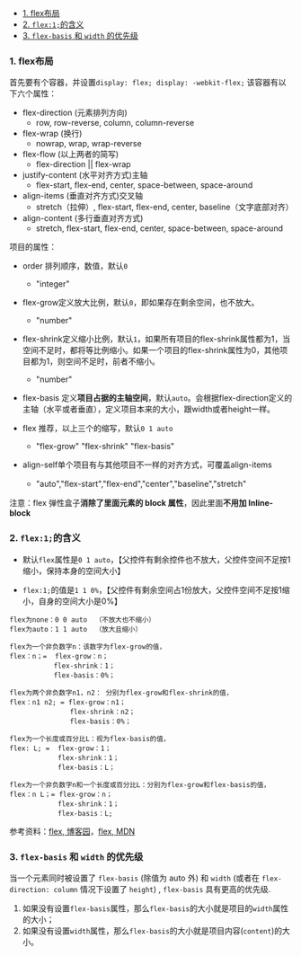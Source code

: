 - [1. flex布局](#1-flex布局)
- [2. `flex:1;`的含义](#2-flex1的含义)
- [3. `flex-basis` 和 `width` 的优先级](#3-flex-basis-和-width-的优先级)


### 1. flex布局
首先要有个容器，并设置`display: flex; display: -webkit-flex;`
该容器有以下六个属性：

- flex-direction (元素排列方向)
  - row, row-reverse, column, column-reverse
- flex-wrap (换行)
  - nowrap, wrap, wrap-reverse
- flex-flow (以上两者的简写)
  - flex-direction || flex-wrap
- justify-content (水平对齐方式)主轴
  - flex-start, flex-end, center, space-between, space-around
- align-items (垂直对齐方式)交叉轴
  - stretch（拉伸）, flex-start, flex-end, center, baseline（文字底部对齐）
- align-content (多行垂直对齐方式)
  - stretch, flex-start, flex-end, center, space-between, space-around



项目的属性：

- order 排列顺序，数值，默认`0`
  - "integer"
- flex-grow定义放大比例，默认`0`，即如果存在剩余空间，也不放大。
  - "number"
- flex-shrink定义缩小比例，默认`1`，如果所有项目的flex-shrink属性都为1，当空间不足时，都将等比例缩小。如果一个项目的flex-shrink属性为0，其他项目都为1，则空间不足时，前者不缩小。
   - "number"
- flex-basis 定义**项目占据的主轴空间**，默认`auto`。会根据flex-direction定义的主轴（水平或者垂直），定义项目本来的大小，跟width或者height一样。

- flex 推荐，以上三个的缩写，默认`0 1 auto`
  - "flex-grow" "flex-shrink" "flex-basis"
- align-self单个项目有与其他项目不一样的对齐方式，可覆盖align-items
  - "auto","flex-start","flex-end","center","baseline","stretch"　


注意：flex 弹性盒子**消除了里面元素的 block 属性**，因此里面**不用加 Inline-block**



### 2. `flex:1;`的含义

- 默认`flex`属性是`0 1 auto`，【父控件有剩余控件也不放大，父控件空间不足按1缩小，保持本身的空间大小】

- `flex:1;`的值是`1 1 0%`，【父控件有剩余空间占1份放大，父控件空间不足按1缩小，自身的空间大小是0%】

```
flex为none：0 0 auto  （不放大也不缩小）
flex为auto：1 1 auto  （放大且缩小）

flex为一个非负数字n：该数字为flex-grow的值，
flex：n；=  flex-grow：n；
           flex-shrink：1；
           flex-basis：0%；

flex为两个非负数字n1，n2： 分别为flex-grow和flex-shrink的值，
flex：n1 n2; = flex-grow：n1；
               flex-shrink：n2；
               flex-basis：0%；

flex为一个长度或百分比L：视为flex-basis的值，
flex: L; =  flex-grow：1；
            flex-shrink：1；
            flex-basis：L；

flex为一个非负数字n和一个长度或百分比L：分别为flex-grow和flex-basis的值，
flex：n L；= flex-grow：n；
            flex-shrink：1；
            flex-basis：L;
```


参考资料：[flex, 博客园](https://www.cnblogs.com/LangZ-/p/12703858.html)，[flex, MDN](https://developer.mozilla.org/zh-CN/docs/Web/CSS/flex)


### 3. `flex-basis` 和 `width` 的优先级
当一个元素同时被设置了 `flex-basis` (除值为 auto 外) 和 `width` (或者在 `flex-direction: column` 情况下设置了 `height`) , `flex-basis` 具有更高的优先级.

1. 如果没有设置`flex-basis`属性，那么`flex-basis`的大小就是项目的`width`属性的大小；
2. 如果没有设置`width`属性，那么`flex-basis`的大小就是项目内容(`content`)的大小。

